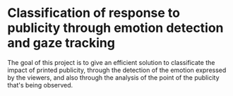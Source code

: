 # Classification of response to publicity through emotion detection and gaze tracking

The goal of this project is to give an efficient solution to classificate the impact of printed publicity, through the detection of the emotion expressed by the viewers, and also through the analysis of the point of the publicity that's being observed.

